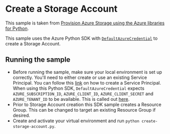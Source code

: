 # Create a Storage Account

This sample is taken from [Provision Azure Storage using the Azure libraries for Python](https://docs.microsoft.com/en-us/azure/developer/python/azure-sdk-example-storage?tabs=cmd).

This sample uses the Azure Python SDK with [`DefaultAzureCredential`](https://docs.microsoft.com/en-us/azure/developer/python/azure-sdk-authenticate-hosted-applications) to create a Storage Account.

## Running the sample
- Before running the sample, make sure your local environment is set up correctly. You'll need to either create or use an existing Service Principal. You can follow this [link](https://docs.microsoft.com/en-us/azure/developer/python/configure-local-development-environment?tabs=cmd) on how to create a Service Principal.
When using this Python SDK, `DefaultAzureCredential` expects `AZURE_SUBSCRIPTION_ID`, `AZURE_CLIENT_ID`, `AZURE_CLIENT_SECRET` and `AZURE_TENANT_ID` to be available. This is called out [here](https://docs.microsoft.com/en-us/azure/developer/python/configure-local-development-environment?tabs=cmd#create-a-service-principal-and-environment-variables-for-development).
- Prior to Storage Account creation this SDK sample creates a Resource Group. This can be changed to target an existing Resource Group if desired.
- Create and activate your virtual environment and run `python create-storage-account.py`.
